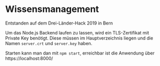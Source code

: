 # Wissensmanagement

Entstanden auf dem Drei-Länder-Hack 2019 in Bern

Um das Node.js Backend laufen zu lassen, wird ein TLS-Zertifikat mit Private Key benötigt.
Diese müssen im Hauptverzeichnis liegen und die Namen `server.crt` und `server.key` haben.
 
Starten kann man dan mit `npm start`, erreichbar ist die Anwendung über https://localhost:8000/
